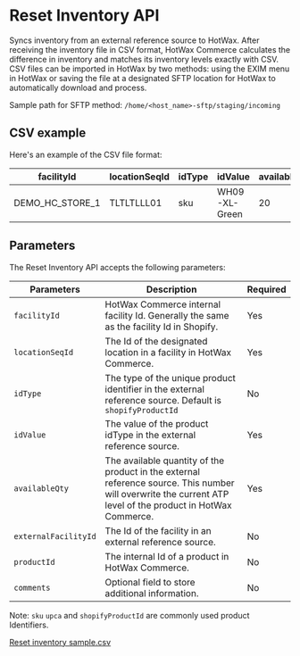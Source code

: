 # Reset Inventory API

Syncs inventory from an external reference source to HotWax. After receiving the inventory file in CSV format, HotWax Commerce calculates the difference in inventory and matches its inventory levels exactly with CSV. CSV files can be imported in HotWax by two methods: using the EXIM menu in HotWax or saving the file at a designated SFTP location for HotWax to automatically download and process.

Sample path for SFTP method: `/home/<host_name>-sftp/staging/incoming` 

## CSV example

Here's an example of the CSV file format:

| facilityId       | locationSeqId | idType           | idValue       | availableQty | 
|------------------|---------------|------------------|---------------|--------------|
| DEMO_HC_STORE_1  | TLTLTLLL01    | sku              | WH09-XL-Green | 20           | 

## Parameters

The Reset Inventory API accepts the following parameters:

| Parameters | Description | Required |
|------------|-------------|----------|
| `facilityId` | HotWax Commerce internal facility Id. Generally the same as the facility Id in Shopify.                | Yes |
| `locationSeqId` | The Id of the designated location in a facility in HotWax Commerce.                                 | Yes |
| `idType` | The type of the unique product identifier in the external reference source. Default is `shopifyProductId` | No  |
| `idValue` | The value of the product idType in the external reference source.                                         | Yes |
| `availableQty` | The available quantity of the product in the external reference source. This number will overwrite the current ATP level of the product in HotWax Commerce. | Yes |
| `externalFacilityId` | The Id of the facility in an external reference source.                                        | No  |
| `productId` | The internal Id of a product in HotWax Commerce.                                                        | No  |
| `comments` | Optional field to store additional information.                                                          | No  |

Note: `sku` `upca` and `shopifyProductId` are commonly used product Identifiers.

[Reset inventory sample.csv](https://github.com/Dhiraj1405/oms-documentation/blob/BOPIS_API/Inventory/Samples/Reset%20inventory%20sample.csv)
